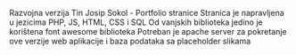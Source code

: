 Razvojna verzija Tin Josip Sokol - Portfolio stranice
Stranica je napravljena u jezicima PHP, JS, HTML, CSS i SQL
Od vanjskih biblioteka jedino je korištena font awesome biblioteka
Potreban je apache server za pokretanje ove verzije web aplikacije i baza podataka sa placeholder slikama
